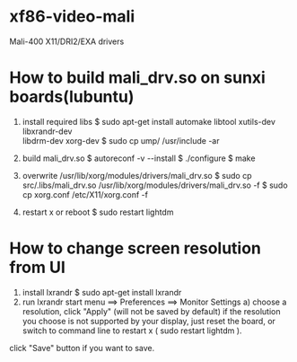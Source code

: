 xf86-video-mali
===============

Mali-400 X11/DRI2/EXA drivers

How to build mali_drv.so on sunxi boards(lubuntu)
=====================================================
1) install required libs
$ sudo apt-get install automake libtool xutils-dev libxrandr-dev \
     libdrm-dev xorg-dev
$ sudo cp ump/ /usr/include -ar

2) build mali_drv.so
$ autoreconf -v --install
$ ./configure
$ make

3) overwrite /usr/lib/xorg/modules/drivers/mali_drv.so 
$ sudo cp src/.libs/mali_drv.so /usr/lib/xorg/modules/drivers/mali_drv.so -f
$ sudo cp xorg.conf /etc/X11/xorg.conf -f

4) restart x or reboot 
$ sudo restart lightdm

How to change screen resolution from UI
====================================================
1) install lxrandr
$ sudo apt-get install lxrandr
2) run lxrandr
start menu ==> Preferences ==> Monitor Settings
a) choose a resolution, click "Apply" (will not be saved by default)
if the resolution you choose is not supported by your display, just reset the board, or switch to command line to restart x ( sudo restart lightdm ). 

click "Save" button if you want to save.
